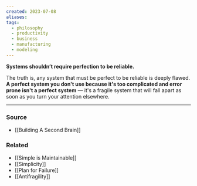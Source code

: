 ```yaml
---
created: 2023-07-08
aliases: 
tags:
  - philosophy
  - productivity
  - business
  - manufacturing
  - modeling
---
```

**Systems shouldn’t require perfection to be reliable.**

The truth is, any system that must be perfect to be reliable is deeply flawed. **A perfect system you don't use because it's too complicated and error prone isn't a perfect system** — it's a fragile system that will fall apart as soon as you turn your attention elsewhere.

---

### Source
- [[Building A Second Brain]]

### Related
- [[Simple is Maintainable]] 
- [[Simplicity]] 
- [[Plan for Failure]]
- [[Antifragility]]